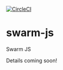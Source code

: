 [![CircleCI](https://circleci.com/gh/msakuta/swarm-js/tree/master.svg?style=svg)](https://circleci.com/gh/msakuta/swarm-js/tree/master)

# swarm-js
Swarm JS

Details coming soon!

